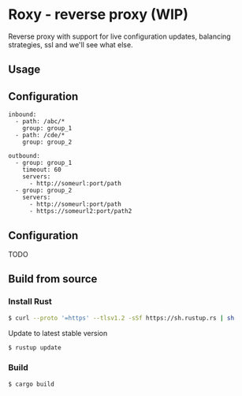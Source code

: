 # Roxy - reverse  proxy (WIP)
Reverse proxy with support for live configuration updates, balancing strategies, ssl and  we'll see what else.

## Usage

## Configuration

```
inbound:
  - path: /abc/*
    group: group_1
  - path: /cde/*
    group: group_2

outbound:
  - group: group_1
    timeout: 60
    servers:
      - http://someurl:port/path
  - group: group_2
    servers:
      - http://someurl:port/path
      - https://someurl2:port/path2
```

## Configuration
TODO


## Build from source

### Install Rust
```bash
$ curl --proto '=https' --tlsv1.2 -sSf https://sh.rustup.rs | sh
```
Update to latest stable version
```bash
$ rustup update
```
### Build
```bash
$ cargo build
```